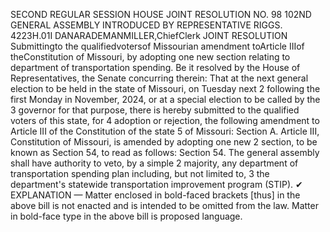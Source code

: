 SECOND REGULAR SESSION
HOUSE JOINT
RESOLUTION NO. 98
102ND GENERAL ASSEMBLY
INTRODUCED BY REPRESENTATIVE RIGGS.
4223H.01I DANARADEMANMILLER,ChiefClerk
JOINT RESOLUTION
Submittingto the qualifiedvotersof Missourian amendment toArticle IIIof theConstitution
of Missouri, by adopting one new section relating to department of transportation
spending.
Be it resolved by the House of Representatives, the Senate concurring therein:
That at the next general election to be held in the state of Missouri, on Tuesday next
2 following the first Monday in November, 2024, or at a special election to be called by the
3 governor for that purpose, there is hereby submitted to the qualified voters of this state, for
4 adoption or rejection, the following amendment to Article III of the Constitution of the state
5 of Missouri:
Section A. Article III, Constitution of Missouri, is amended by adopting one new
2 section, to be known as Section 54, to read as follows:
Section 54. The general assembly shall have authority to veto, by a simple
2 majority, any department of transportation spending plan including, but not limited to,
3 the department's statewide transportation improvement program (STIP).
✔
EXPLANATION — Matter enclosed in bold-faced brackets [thus] in the above bill is not enacted and is
intended to be omitted from the law. Matter in bold-face type in the above bill is proposed language.